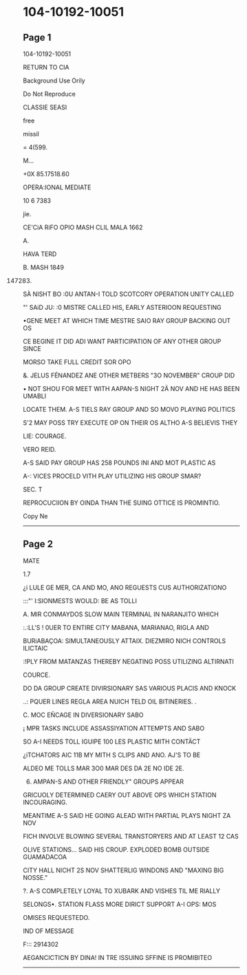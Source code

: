 # 104-10192-10051

## Page 1

104-10192-10051

RETURN TO CIA

Background Use Orily

Do Not Reproduce

CLASSIE SEASI

free

missil

= 4(599.

M...

+0X 85.17518.60

OPERA:IONAL MEDIATE

10 6 7383

jie.

CE'CiA RiFO OPIO MASH CLIL MALA 1662

A.

HAVA TERD

B. MASH 1849

147283)

SÀ NISHT BO :0U ANTAN-I TOLD SCOTCORY OPERATION UNITY CALLED

"' SAiD JU: :0 MISTRE CALLED HIS, EARLY ASTERIOON REQUESTING

•GENE MEET AT WHICH TIME MESTRE SAIO RAY GROUP BACKING OUT OS

CE BEGINE IT DID ADI WANT PARTICIPATION OF ANY OTHER GROUP SINCE

MORSO TAKE FULL CREDIT SOR OPO

&. JELUS FÉNANDEZ ANE OTHER METBERS "3O NOVEMBER" CROUP DID

• NOT SHOU FOR MEET WITH AAPAN-S NIGHT 2Ä NOV AND HE HAS BEEN UMABLI

LOCATE THEM. A-S TIELS RAY GROUP AND SO MOVO PLAYING POLITICS

S'2 MAY POSS TRY EXECUTE OP ON THEIR OS ALTHO A-S BELIEVIS THEY

LIE: COURAGE.

VERO REID.

A-S SAID PAY GROUP HAS 258 POUNDS INI AND MOT PLASTIC AS

A-: VICES PROCELD VITH PLAY UTILIZING HIS GROUP SMAR?

SEC. T

REPROCUCIION BY OINDA THAN THE SUING OTTICE IS PROMINTIO.

Copy Ne

---

## Page 2

MATE

1.7

¿i LULE GE MER, CA AND MO, ANO REGUESTS CUS AUTHORIZATIONO

:::"' I:SIONMESTS WOULD: BE AS TOLLI

A. MIR CONMAYDOS SLOW MAIN TERMINAL IN NARANJITO WHICH

:.:LL'S ! 0UER TO ENTIRE CITY MABANA, MARIANAO, RIGLA AND

BURiABAÇOA: SIMULTANEOUSLY ATTAIX. DIEZMIRO NICH CONTROLS ILICTAIC

:!PLY FROM MATANZAS THEREBY NEGATING POSS UTILIZING ALTIRNATI

COURCE.

DO DA GROUP CREATE DIVIRSIONARY SAS VARIOUS PLACIS AND KNOCK

..: PQUER LINES REGLA AREA NUICH TELD OIL BITINERIES. .

C. MOC EÑCAGE IN DIVERSIONARY SABO

¡ MPR TASKS INCLUDE ASSASSIYATION ATTEMPTS AND SABO

SO A-I NEEDS TOLL IGUIPE 100 LES PLASTIC MITH CONTÄCT

¿iTCHATORS AIC 11B MY MITH S CLIPS AND ANO. AJ'S TO BE

ALDEO ME TOLLS MAR 3O0 MAR DES DA 2E NO IDE 2E.

6. AMPAN-S AND OTHER FRIENDLY" GROUPS APPEAR

GRICUOLY DETERMINED CAERY OUT ABOVE OPS WHICH STATION INCOURAGING.

MEANTIME A-S SAID HE GOING ALEAD WITH PARTIAL PLAYS NIGHT ZA NOV

FICH INVOLVE BLOWING SEVERAL TRANSTORYERS AND AT LEAST 12 CAS

OLIVE STATIONS... SAID HIS CROUP. EXPLODED BOMB OUTSIDE GUAMADACOA

CITY HALL NICHT 2S NOV SHATTERLIG WINDONS AND "MAXING BIG NOSSE."

?. A-S COMPLETELY LOYAL TO XUBARK AND VISHES TIL ME RIALLY

SELONGS•. STATION FLASS MORE DIRICT SUPPORT A-I OPS: MOS

OMISES REQUESTEDO.

IND OF MESSAGE

F::: 2914302

AEGANCICTICN BY DINA! IN TRE ISSUING SFFINE IS PROMIBITEO

---


